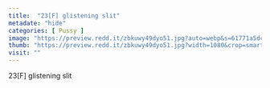 ```yaml
---
title:  "23[F] glistening slit"
metadate: "hide"
categories: [ Pussy ]
image: "https://preview.redd.it/zbkuwy49dyo51.jpg?auto=webp&s=61771a5dca128b390a2852822453646685baba6c"
thumb: "https://preview.redd.it/zbkuwy49dyo51.jpg?width=1080&crop=smart&auto=webp&s=bc67de217422bdbd10ca0583e11226a76fe8dd31"
visit: ""
---
```

23[F] glistening slit
